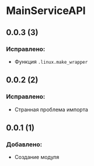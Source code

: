 # MainServiceAPI
## 0.0.3 (3)
### Исправлено:
- Функция `.linux.make_wrapper`
## 0.0.2 (2)
### Исправлено:
- Странная проблема импорта
## 0.0.1 (1)
### Добавлено:
- Создание модуля